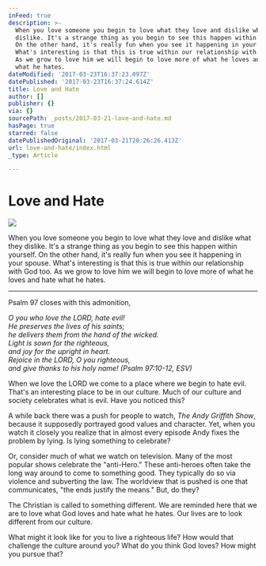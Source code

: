 ```yaml
---
inFeed: true
description: >-
  When you love someone you begin to love what they love and dislike what they
  dislike. It's a strange thing as you begin to see this happen within yourself.
  On the other hand, it's really fun when you see it happening in your spouse.
  What's interesting is that this is true within our relationship with God too.
  As we grow to love him we will begin to love more of what he loves and hate
  what he hates.
dateModified: '2017-03-23T16:37:23.097Z'
datePublished: '2017-03-23T16:37:24.614Z'
title: Love and Hate
author: []
publisher: {}
via: {}
sourcePath: _posts/2017-03-21-love-and-hate.md
hasPage: true
starred: false
datePublishedOriginal: '2017-03-21T20:26:26.413Z'
url: love-and-hate/index.html
_type: Article

---
```

# Love and Hate
![](https://the-grid-user-content.s3-us-west-2.amazonaws.com/b3cc1e4e-3e71-4214-afa4-85bab5297308.jpg)

When you love someone you begin to love what they love and dislike what they dislike. It's a strange thing as you begin to see this happen within yourself. On the other hand, it's really fun when you see it happening in your spouse. What's interesting is that this is true within our relationship with God too. As we grow to love him we will begin to love more of what he loves and hate what he hates.

---

Psalm 97 closes with this admonition,

_O you who love the LORD, hate evil!_  
_He preserves the lives of his saints;_  
_he delivers them from the hand of the wicked._  
_Light is sown for the righteous,_  
_and joy for the upright in heart._  
_Rejoice in the LORD, O you righteous,_  
_and give thanks to his holy name! (Psalm 97:10-12, ESV)_

When we love the LORD we come to a place where we begin to hate evil. That's an interesting place to be in our culture. Much of our culture and society celebrates what is evil. Have you noticed this?

A while back there was a push for people to watch, _The Andy Griffith Show_, because it supposedly portrayed good values and character. Yet, when you watch it closely you realize that in almost every episode Andy fixes the problem by lying. Is lying something to celebrate?

Or, consider much of what we watch on television. Many of the most popular shows celebrate the "anti-Hero." These anti-heroes often take the long way around to come to something good. They typically do so via violence and subverting the law. The worldview that is pushed is one that communicates, "the ends justify the means." But, do they?

The Christian is called to something different. We are reminded here that we are to love what God loves and hate what he hates. Our lives are to look different from our culture.

What might it look like for you to live a righteous life? How would that challenge the culture around you? What do you think God loves? How might you pursue that?